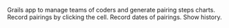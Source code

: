 Grails app to manage teams of coders and generate pairing steps charts. Record pairings by clicking the cell. Record dates of pairings. Show history.
